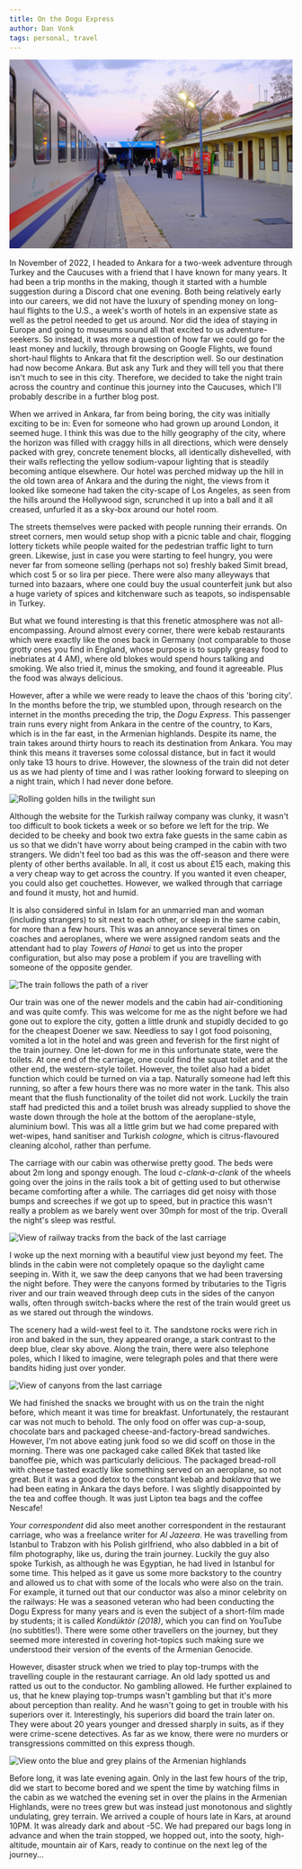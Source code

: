 ```yaml
---
title: On the Dogu Express
author: Dan Vonk
tags: personal, travel
---
```


![Turkish railways train stopped beside the platform](/images/DSCF7010.JPG "The Dogu Express reaches its penultimate stop, leaving enough time to buy and drink a quick Turkish coffee on the platform.")

In November of 2022, I headed to Ankara for a two-week adventure through Turkey
and the Caucuses with a friend that I have known for many years. It had been a
trip months in the making, though it started with a humble suggestion during a
Discord chat one evening. Both being relatively early into our careers, we did
not have the luxury of spending money on long-haul flights to the U.S., a week's
worth of hotels in an expensive state as well as the petrol needed to get us
around. Nor did the idea of staying in Europe and going to museums sound all
that excited to us adventure-seekers. So instead, it was more a question of how
far we could go for the least money and luckily, through browsing on Google
Flights, we found short-haul flights to Ankara that fit the description well. So
our destination had now become Ankara. But ask any Turk and they will tell you
that there isn't much to see in this city. Therefore, we decided to take the
night train across the country and continue this journey into the Caucuses,
which I'll probably describe in a further blog post.


<!--more-->

When we arrived in Ankara, far from being boring, the city was initially
exciting to be in: Even for someone who had grown up around London, it seemed
huge. I think this was due to the hilly geography of the city, where the horizon
was filled with craggy hills in all directions, which were densely packed with
grey, concrete tenement blocks, all identically dishevelled, with their walls
reflecting the yellow sodium-vapour lighting that is steadily becoming antique
elsewhere. Our hotel was perched midway up the hill in the old town area of
Ankara and the during the night, the views from it looked like someone had taken
the city-scape of Los Angeles, as seen from the hills around the Hollywood sign,
scrunched it up into a ball and it all creased, unfurled it as a sky-box around
our hotel room.

The streets themselves were packed with people running their errands. On street
corners, men would setup shop with a picnic table and chair, flogging lottery
tickets while people waited for the pedestrian traffic light to turn green.
Likewise, just in case you were starting to feel hungry, you were never far from
someone selling (perhaps not so) freshly baked Simit bread, which cost 5 or so
lira per piece. There were also many alleyways that turned into bazaars, where
one could buy the usual counterfeit junk but also a huge variety of spices and
kitchenware such as teapots, so indispensable in Turkey.

But what we found interesting is that this frenetic atmosphere was not
all-encompassing. Around almost every corner, there were kebab restaurants which
were exactly like the ones back in Germany (not comparable to those grotty ones
you find in England, whose purpose is to supply greasy food to inebriates at 4
AM), where old blokes would spend hours talking and smoking. We also tried it,
minus the smoking, and found it agreeable. Plus the food was always delicious.

However, after a while we were ready to leave the chaos of this 'boring city'.
In the months before the trip, we stumbled upon, through research on the
internet in the months preceding the trip, the _Dogu Express_. This passenger
train runs every night from Ankara in the centre of the country, to Kars, which
is in the far east, in the Armenian highlands. Despite its name, the train takes
around thirty hours to reach its destination from Ankara. You may think this
means it traverses some colossal distance, but in fact it would only take 13
hours to drive. However, the slowness of the train did not deter us as we had
plenty of time and I was rather looking forward to sleeping on a night train,
which I had never done before.

![Rolling golden hills in the twilight sun](/images/DSCF6948.JPG "Fist views of
the countryside after departing from Ankara Station")

Although the website for the Turkish railway company was clunky, it wasn't too
difficult to book tickets a week or so before we left for the trip. We decided
to be cheeky and book two extra fake guests in the same cabin as us so that we
didn't have worry about being cramped in the cabin with two strangers. We didn't
feel too bad as this was the off-season and there were plenty of other berths
available. In all, it cost us about £15 each, making this a very cheap way to
get across the country. If you wanted it even cheaper, you could also get
couchettes. However, we walked through that carriage and found it musty, hot and
humid.

It is also considered sinful in Islam for an unmarried man and woman (including
strangers) to sit next to each other, or sleep in the same cabin, for more than
a few hours. This was an annoyance several times on coaches and aeroplanes,
where we were assigned random seats and the attendant had to play _Towers of
Hanoi_ to get us into the proper configuration, but also may pose a problem if
you are travelling with someone of the opposite gender.


![The train follows the path of a river](/images/DSCF6979.JPG "The vibrant
colours of the trees lining the streams that we traced were an especially
beautiful contrast to the brown and grey mountains of most of the rest of the
journey. This photo was taken from the restaurant carriage.")

Our train was one of the newer models and the cabin had air-conditioning and was
quite comfy. This was welcome for me as the night before we had gone out to
explore the city, gotten a little drunk and stupidly decided to go for the
cheapest Doener we saw. Needless to say I got food poisoning, vomited a lot in
the hotel and was green and feverish for the first night of the train journey.
One let-down for me in this unfortunate state, were the toilets. At one end of
the carriage, one could find the squat toilet and at the other end, the
western-style toilet. However, the toilet also had a bidet function which could
be turned on via a tap. Naturally someone had left this running, so after a few
hours there was no more water in the tank. This also meant that the flush
functionality of the toilet did not work. Luckily the train staff had predicted
this and a toilet brush was already supplied to shove the waste down through the
hole at the bottom of the aeroplane-style, aluminium bowl. This was all a little
grim but we had come prepared with wet-wipes, hand sanitiser and Turkish
_cologne_, which is citrus-flavoured cleaning alcohol, rather than perfume.

The carriage with our cabin was otherwise pretty good. The beds were about 2m
long and spongy enough. The loud _c-clank-a-clank_ of the wheels going over the
joins in the rails took a bit of getting used to but otherwise became comforting
after a while. The carriages did get noisy with those bumps and screeches if we
got up to speed, but in practice this wasn't really a problem as we barely went
over 30mph for most of the trip. Overall the night's sleep was restful.

![View of railway tracks from the back of the last
carriage](/images/IMG_20221106_102439.jpg "Views of the track from the back of
the train. Photos were easy to take here because you could just open the door of
the moving train and peek right out.")


I woke up the next morning with a beautiful view just beyond my feet. The blinds
in the cabin were not completely opaque so the daylight came seeping in. With
it, we saw the deep canyons that we had been traversing the night before. They
were the canyons formed by tributaries to the Tigris river and our train weaved
through deep cuts in the sides of the canyon walls, often through switch-backs
where the rest of the train would greet us as we stared out through the windows.

The scenery had a wild-west feel to it. The sandstone rocks were rich in iron
and baked in the sun, they appeared orange, a stark contrast to the deep blue,
clear sky above. Along the train, there were also telephone poles, which I liked
to imagine, were telegraph poles and that there were bandits hiding just over
yonder.

![View of canyons from the last carriage](/images/14460014.JPG "Canyons seen
from the back of the train. Taken by my travelling companion with a Holga camera
on Porta 400.")

We had finished the snacks we brought with us on the train the night before,
which meant it was time for breakfast. Unfortunately, the restaurant car was not
much to behold. The only food on offer was cup-a-soup, chocolate bars and
packaged cheese-and-factory-bread sandwiches. However, I'm not above eating junk
food so we did scoff on those in the morning. There was one packaged cake called
8Kek that tasted like banoffee pie, which was particularly delicious. The
packaged bread-roll with cheese tasted exactly like something served on an
aeroplane, so not great. But it was a good detox to the constant kebab and
_baklava_ that we had been eating in Ankara the days before. I was slightly
disappointed by the tea and coffee though. It was just Lipton tea bags and the
coffee Nescafe!

_Your correspondent_ did also meet another correspondent in the restaurant
carriage, who was a freelance writer for _Al Jazeera_. He was travelling from
Istanbul to Trabzon with his Polish girlfriend, who also dabbled in a bit of
film photography, like us, during the train journey. Luckily the guy also spoke
Turkish, as although he was Egyptian, he had lived in Istanbul for some time.
This helped as it gave us some more backstory to the country and allowed us to
chat with some of the locals who were also on the train. For example, it turned
out that our conductor was also a minor celebrity on the railways: He was a
seasoned veteran who had been conducting the Dogu Express for many years and is
even the subject of a short-film made by students; it is called _Kondüktör
(2018)_, which you can find on YouTube (no subtitles!). There were some other
travellers on the journey, but they seemed more interested in covering
hot-topics such making sure we understood their version of the events of the
Armenian Genocide.

However, disaster struck when we tried to play top-trumps with the travelling
couple in the restaurant carriage. An old lady spotted us and ratted us out to
the conductor. No gambling allowed. He further explained to us, that he knew
playing top-trumps wasn't gambling but that it's more about perception than
reality. And he wasn't going to get in trouble with his superiors over it.
Interestingly, his superiors did board the train later on. They were about 20
years younger and dressed sharply in suits, as if they were crime-scene
detectives. As far as we know, there were no murders or transgressions committed
on this express though.

![View onto the blue and grey plains of the Armenian
highlands](/images/DSCF7009.JPG "In the final few hours of the journey, we
started to see the mountains in the Armenian Highlands in the east of Turkey.")

Before long, it was late evening again. Only in the last few hours of the trip,
did we start to become bored and we spent the time by watching films in the
cabin as we watched the evening set in over the plains in the Armenian
Highlands, were no trees grew but was instead just monotonous and slightly
undulating, grey terrain. We arrived a couple of hours late in Kars, at around
10PM. It was already dark and about -5C. We had prepared our bags long in
advance and when the train stopped, we hopped out, into the sooty,
high-altitude, mountain air of Kars, ready to continue on the next leg of the
journey...

